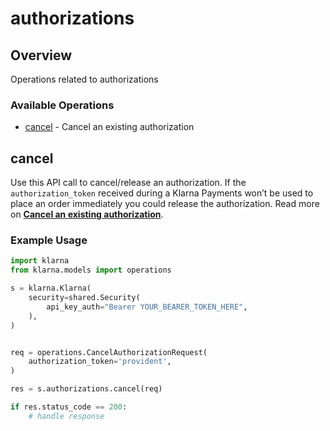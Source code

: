 # authorizations

## Overview

Operations related to authorizations

### Available Operations

* [cancel](#cancel) - Cancel an existing authorization

## cancel

Use this API call to cancel/release an authorization. If the `authorization_token` received during a Klarna Payments won’t be used to place an order immediately you could release the authorization.
Read more on **[Cancel an existing authorization](https://docs.klarna.com/klarna-payments/other-actions/cancel-an-authorization/)**.

### Example Usage

```python
import klarna
from klarna.models import operations

s = klarna.Klarna(
    security=shared.Security(
        api_key_auth="Bearer YOUR_BEARER_TOKEN_HERE",
    ),
)


req = operations.CancelAuthorizationRequest(
    authorization_token='provident',
)

res = s.authorizations.cancel(req)

if res.status_code == 200:
    # handle response
```
